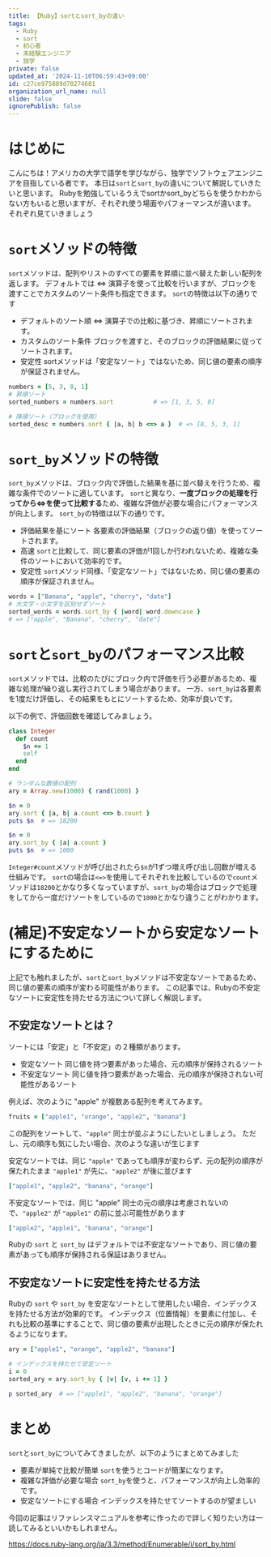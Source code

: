 ```yaml
---
title: 【Ruby】sortとsort_byの違い
tags:
  - Ruby
  - sort
  - 初心者
  - 未経験エンジニア
  - 独学
private: false
updated_at: '2024-11-10T06:59:43+09:00'
id: c27ce975889d70274681
organization_url_name: null
slide: false
ignorePublish: false
---
```

# はじめに
こんにちは！アメリカの大学で語学を学びながら、独学でソフトウェアエンジニアを目指している者です。
本日は`sort`と`sort_by`の違いについて解説していきたいと思います。
Rubyを勉強しているうえでsortかsort_byどちらを使うかわからない方もいると思いますが、それぞれ使う場面やパフォーマンスが違います。
それぞれ見ていきましょう

# `sort`メソッドの特徴
`sort`メソッドは、配列やリストのすべての要素を昇順に並べ替えた新しい配列を返します。
デフォルトでは <=> 演算子を使って比較を行いますが、ブロックを渡すことでカスタムのソート条件も指定できます。
`sort`の特徴は以下の通りです

* デフォルトのソート順
<=> 演算子での比較に基づき、昇順にソートされます。
* カスタムのソート条件
ブロックを渡すと、そのブロックの評価結果に従ってソートされます。
* 安定性
sortメソッドは「安定なソート」ではないため、同じ値の要素の順序が保証されません。
```ruby
numbers = [5, 3, 8, 1]
# 昇順ソート
sorted_numbers = numbers.sort           # => [1, 3, 5, 8]

# 降順ソート（ブロックを使用）
sorted_desc = numbers.sort { |a, b| b <=> a }  # => [8, 5, 3, 1]
```

# `sort_by`メソッドの特徴
`sort_by`メソッドは、ブロック内で評価した結果を基に並べ替えを行うため、複雑な条件でのソートに適しています。
`sort`と異なり、<strong>一度ブロックの処理を行ってから<=>を使って比較する</strong>ため、複雑な評価が必要な場合にパフォーマンスが向上します。
`sort_by`の特徴は以下の通りです。

* 評価結果を基にソート
各要素の評価結果（ブロックの返り値）を使ってソートされます。
* 高速
`sort`と比較して、同じ要素の評価が1回しか行われないため、複雑な条件のソートにおいて効率的です。
* 安定性
`sort`メソッド同様、「安定なソート」ではないため、同じ値の要素の順序が保証されません。
```ruby
words = ["Banana", "apple", "cherry", "date"]
# 大文字・小文字を区別せずソート
sorted_words = words.sort_by { |word| word.downcase }
# => ["apple", "Banana", "cherry", "date"]
```

# `sort`と`sort_by`のパフォーマンス比較
`sort`メソッドでは、比較のたびにブロック内で評価を行う必要があるため、複雑な処理が繰り返し実行されてしまう場合があります。
一方、`sort_by`は各要素を1度だけ評価し、その結果をもとにソートするため、効率が良いです。

以下の例で、評価回数を確認してみましょう。
```ruby
class Integer
  def count
    $n += 1
    self
  end
end

# ランダムな数値の配列
ary = Array.new(1000) { rand(1000) }

$n = 0
ary.sort { |a, b| a.count <=> b.count }
puts $n  # => 18200

$n = 0
ary.sort_by { |a| a.count }
puts $n  # => 1000
```
`Integer#count`メソッドが呼び出されたら`$n`が1ずつ増え呼び出し回数が増える仕組みです。
`sort`の場合は`<=>`を使用してそれぞれを比較しているので`count`メソッドは`18200`とかなり多くなっていますが、`sort_by`の場合はブロックで処理をしてから一度だけソートをしているので`1000`とかなり違うことがわかります。

# (補足)不安定なソートから安定なソートにするために
上記でも触れましたが、`sort`と`sort_by`メソッドは不安定なソートであるため、同じ値の要素の順序が変わる可能性があります。
この記事では、Rubyの不安定なソートに安定性を持たせる方法について詳しく解説します。

## 不安定なソートとは？
ソートには「安定」と「不安定」の２種類があります。

* 安定なソート
同じ値を持つ要素があった場合、元の順序が保持されるソート
* 不安定なソート
同じ値を持つ要素があった場合、元の順序が保持されない可能性があるソート

例えば、次のように "apple" が複数ある配列を考えてみます。
```ruby
fruits = ["apple1", "orange", "apple2", "banana"]
```
この配列をソートして、`"apple"` 同士が並ぶようにしたいとしましょう。
ただし、元の順序も気にしたい場合、次のような違いが生じます

安定なソートでは、同じ `"apple"` であっても順序が変わらず、元の配列の順序が保たれたまま `"apple1"` が先に、`"apple2"` が後に並びます
```Ruby
["apple1", "apple2", "banana", "orange"]
```
不安定なソートでは、同じ "apple" 同士の元の順序は考慮されないので、`"apple2"` が `"apple1"` の前に並ぶ可能性があります
```ruby
["apple2", "apple1", "banana", "orange"]
```
Rubyの `sort` と `sort_by` はデフォルトでは不安定なソートであり、同じ値の要素があっても順序が保持される保証はありません。

## 不安定なソートに安定性を持たせる方法
Rubyの `sort` や `sort_by` を安定なソートとして使用したい場合、インデックスを持たせる方法が効果的です。
インデックス（位置情報）を要素に付加し、それも比較の基準にすることで、同じ値の要素が出現したときに元の順序が保たれるようになります。

```ruby
ary = ["apple1", "orange", "apple2", "banana"]

# インデックスを持たせて安定ソート
i = 0
sorted_ary = ary.sort_by { |v| [v, i += 1] }

p sorted_ary  # => ["apple1", "apple2", "banana", "orange"]
```


# まとめ
`sort`と`sort_by`についてみてきましたが、以下のようにまとめてみました
* 要素が単純で比較が簡単
`sort`を使うとコードが簡潔になります。
* 複雑な評価が必要な場合
`sort_by`を使うと、パフォーマンスが向上し効率的です。
* 安定なソートにする場合
インデックスを持たせてソートするのが望ましい

今回の記事はリファレンスマニュアルを参考に作ったので詳しく知りたい方は一読してみるといいかもしれません。

https://docs.ruby-lang.org/ja/3.3/method/Enumerable/i/sort_by.html

